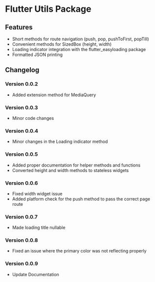 <!-- 
This README describes the package. If you publish this package to pub.dev,
this README's contents appear on the landing page for your package.

For information about how to write a good package README, see the guide for
[writing package pages](https://dart.dev/guides/libraries/writing-package-pages). 

For general information about developing packages, see the Dart guide for
[creating packages](https://dart.dev/guides/libraries/create-library-packages)
and the Flutter guide for
[developing packages and plugins](https://flutter.dev/developing-packages). 
-->

# Flutter Utils Package

## Features

- Short methods for route navigation (push, pop, pushToFirst, popTill)
- Convenient methods for SizedBox (height, width)
- Loading indicator integration with the flutter_easyloading package
- Formatted JSON printing

## Changelog

### Version 0.0.2
- Added extension method for MediaQuery

### Version 0.0.3
- Minor code changes

### Version 0.0.4
- Minor changes in the Loading indicator method

### Version 0.0.5
- Added proper documentation for helper methods and functions
- Converted height and width methods to stateless widgets

### Version 0.0.6
- Fixed width widget issue
- Added platform check for the push method to pass the correct page route

### Version 0.0.7
- Made loading title nullable

### Version 0.0.8
- Fixed an issue where the primary color was not reflecting properly

### Version 0.0.9
- Update Documentation